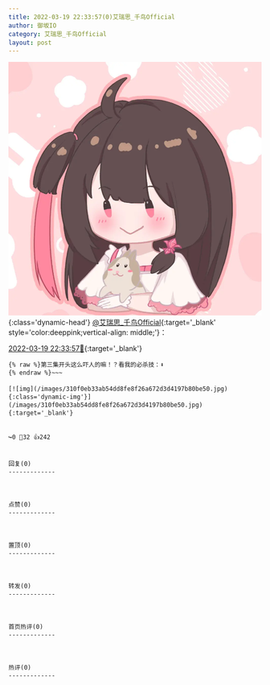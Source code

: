 ```yaml
---
title: 2022-03-19 22:33:57(0)艾瑞思_千鸟Official
author: 御坂IO
category: 艾瑞思_千鸟Official
layout: post
---
```


![img](/images/7e08840c56f251de28bdf766b647bd5fe9a5d50a.jpg){:class='dynamic-head'}
[@艾瑞思_千鸟Official](https://space.bilibili.com/1090010845/dynamic){:target='_blank' style='color:deeppink;vertical-align: middle;'}：

[2022-03-19 22:33:57🔗](https://t.bilibili.com/639357580604342311){:target='_blank'}

~~~
{% raw %}第三集开头这么吓人的嘛！？看我的必杀技：⬇️
{% endraw %}~~~

[![img](/images/310f0eb33ab54dd8fe8f26a672d3d4197b80be50.jpg){:class='dynamic-img'}](/images/310f0eb33ab54dd8fe8f26a672d3d4197b80be50.jpg){:target='_blank'}


↪️0 💬32 👍242


回复(0)
-------------



点赞(0)
-------------



置顶(0)
-------------



转发(0)
-------------



首页热评(0)
-------------



热评(0)
-------------




